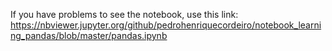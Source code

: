 If you have problems to see the notebook, use this link:
<br/>
https://nbviewer.jupyter.org/github/pedrohenriquecordeiro/notebook_learning_pandas/blob/master/pandas.ipynb
